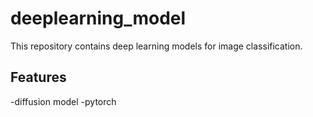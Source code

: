 # deeplearning_model
This repository contains deep learning models for image classification.

## Features
-diffusion model
-pytorch
